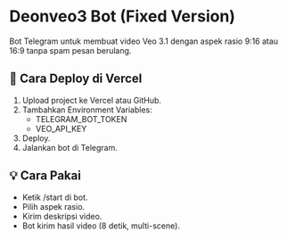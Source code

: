 # Deonveo3 Bot (Fixed Version)

Bot Telegram untuk membuat video Veo 3.1 dengan aspek rasio 9:16 atau 16:9 tanpa spam pesan berulang.

## 🚀 Cara Deploy di Vercel
1. Upload project ke Vercel atau GitHub.
2. Tambahkan Environment Variables:
   - TELEGRAM_BOT_TOKEN
   - VEO_API_KEY
3. Deploy.
4. Jalankan bot di Telegram.

## 💡 Cara Pakai
- Ketik /start di bot.
- Pilih aspek rasio.
- Kirim deskripsi video.
- Bot kirim hasil video (8 detik, multi-scene).
